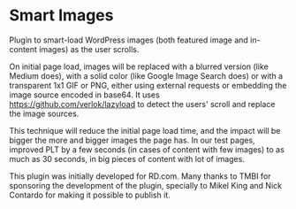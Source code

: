 # Smart Images

Plugin to smart-load WordPress images (both featured image and in-content images) as the user scrolls.

On initial page load, images will be replaced with a blurred version (like Medium does), with a solid color (like Google Image Search does) or with a transparent 1x1 GIF or PNG, either using external requests or embedding the image source encoded in base64. It uses https://github.com/verlok/lazyload to detect the users' scroll and replace the image sources.

This technique will reduce the initial page load time, and the impact will be bigger the more and bigger images the page has. In our test pages, improved PLT by a few seconds (in cases of content with few images) to as much as 30 seconds, in big pieces of content with lot of images.

This plugin was initially developed for RD.com. Many thanks to TMBI for sponsoring the development of the plugin, specially to Mikel King and Nick Contardo for making it possible to publish it.

